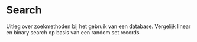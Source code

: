 # Search

Uitleg over zoekmethoden bij het gebruik van een database.
Vergelijk linear en binary search op basis van een random set records